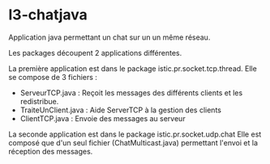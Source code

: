 # l3-chatjava
Application java permettant un chat sur un un même réseau.

Les packages découpent 2 applications différentes.

La première application est dans le package istic.pr.socket.tcp.thread.
Elle se compose de 3 fichiers :
- ServeurTCP.java : Reçoit les messages des différents clients et les redistribue.
- TraiteUnClient.java : Aide ServerTCP à la gestion des clients
- ClientTCP.java : Envoie des messages au serveur

La seconde application est dans le package istic.pr.socket.udp.chat
Elle est composé que d'un seul fichier (ChatMulticast.java) permettant l'envoi et la réception des messages.
